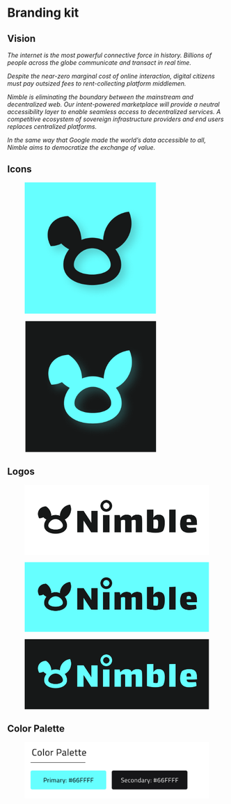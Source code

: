 # Branding kit

## Vision

_The internet is the most powerful connective force in history. Billions of people across the globe communicate and transact in real time._&#x20;

_Despite the near-zero marginal cost of online interaction, digital citizens must pay outsized fees to rent-collecting platform middlemen._

_Nimble is eliminating the boundary between the mainstream and decentralized web. Our intent-powered marketplace will provide a neutral accessibility layer to enable seamless access to decentralized services. A competitive ecosystem of sovereign infrastructure providers and end users replaces centralized platforms._

_In the same way that Google made the world’s data accessible to all, Nimble aims to democratize the exchange of value._

## Icons



<figure><img src="../.gitbook/assets/nimble-icon-standard.png" alt="" width="302"><figcaption></figcaption></figure>



<figure><img src="../.gitbook/assets/nimble-icon-dark.png" alt="" width="302"><figcaption></figcaption></figure>

## Logos

<figure><img src="../.gitbook/assets/nimble-logo-white.png" alt=""><figcaption></figcaption></figure>

<figure><img src="../.gitbook/assets/nimble-logo-standard.png" alt=""><figcaption></figcaption></figure>

<figure><img src="../.gitbook/assets/nimble-logo-dark.png" alt=""><figcaption></figcaption></figure>

## Color Palette

<figure><img src="../.gitbook/assets/nimble-color-palette (1).png" alt=""><figcaption></figcaption></figure>

